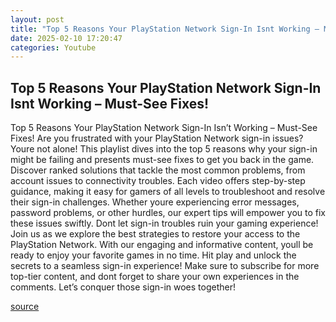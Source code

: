 ```yaml
---
layout: post
title: "Top 5 Reasons Your PlayStation Network Sign-In Isnt Working – Must-See Fixes!"
date: 2025-02-10 17:20:47
categories: Youtube
---
```


## Top 5 Reasons Your PlayStation Network Sign-In Isnt Working – Must-See Fixes!

Top 5 Reasons Your PlayStation Network Sign-In Isn’t Working – Must-See Fixes!
Are you frustrated with your PlayStation Network sign-in issues? Youre not alone! This playlist dives into the top 5 reasons why your sign-in might be failing and presents must-see fixes to get you back in the game. 
Discover ranked solutions that tackle the most common problems, from account issues to connectivity troubles. Each video offers step-by-step guidance, making it easy for gamers of all levels to troubleshoot and resolve their sign-in challenges. 
Whether youre experiencing error messages, password problems, or other hurdles, our expert tips will empower you to fix these issues swiftly. Dont let sign-in troubles ruin your gaming experience! 
Join us as we explore the best strategies to restore your access to the PlayStation Network. With our engaging and informative content, youll be ready to enjoy your favorite games in no time. Hit play and unlock the secrets to a seamless sign-in experience! 
Make sure to subscribe for more top-tier content, and dont forget to share your own experiences in the comments. Let’s conquer those sign-in woes together!

[source](https://www.youtube.com/playlist?list=PLRzD5R_wu8BYmWDCHJSOnXcSVLy902XGj)